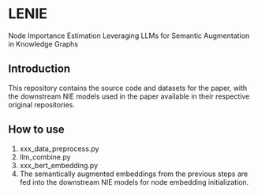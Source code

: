 # LENIE
Node Importance Estimation Leveraging LLMs for Semantic Augmentation in Knowledge Graphs

## Introduction
This repository contains the source code and datasets for the paper, with the downstream NIE models used in the paper available in their respective original repositories. 

## How to use
1. xxx_data_preprocess.py
2. llm_combine.py
3. xxx_bert_embedding.py
4. The semantically augmented embeddings from the previous steps are fed into the downstream NIE models for node embedding initialization.
